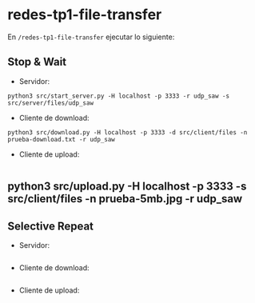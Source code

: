 # redes-tp1-file-transfer
En `/redes-tp1-file-transfer` ejecutar lo siguiente:

## Stop & Wait
- Servidor:
```
python3 src/start_server.py -H localhost -p 3333 -r udp_saw -s src/server/files/udp_saw
```

- Cliente de download:
```
python3 src/download.py -H localhost -p 3333 -d src/client/files -n prueba-download.txt -r udp_saw
```

- Cliente de upload:
```
```
python3 src/upload.py -H localhost -p 3333 -s src/client/files -n prueba-5mb.jpg -r udp_saw
---

## Selective Repeat
- Servidor:
```
```

- Cliente de download:
```
```

- Cliente de upload:
```
```